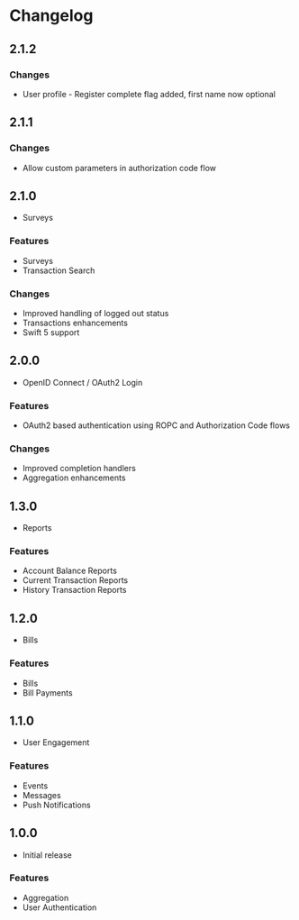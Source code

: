 # Changelog

## 2.1.2

### Changes

- User profile - Register complete flag added, first name now optional

## 2.1.1

### Changes

- Allow custom parameters in authorization code flow

## 2.1.0

- Surveys

### Features

- Surveys
- Transaction Search

### Changes

- Improved handling of logged out status
- Transactions enhancements
- Swift 5 support

## 2.0.0

- OpenID Connect / OAuth2 Login

### Features

- OAuth2 based authentication using ROPC and Authorization Code flows

### Changes

- Improved completion handlers
- Aggregation enhancements

## 1.3.0

- Reports

### Features

- Account Balance Reports
- Current Transaction Reports
- History Transaction Reports

## 1.2.0

- Bills

### Features

- Bills
- Bill Payments

## 1.1.0

- User Engagement

### Features

- Events
- Messages
- Push Notifications

## 1.0.0

- Initial release

### Features

- Aggregation
- User Authentication
